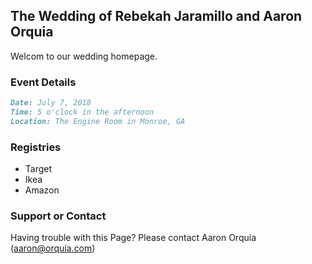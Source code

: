 ## The Wedding of Rebekah Jaramillo and Aaron Orquia

Welcom to our wedding homepage. 

### Event Details

```markdown
Date: July 7, 2018
Time: 5 o'clock in the afternoon
Location: The Engine Room in Monroe, GA
```
### Registries
- Target
- Ikea
- Amazon

### Support or Contact

Having trouble with this Page? Please contact Aaron Orquia (aaron@orquia.com)
